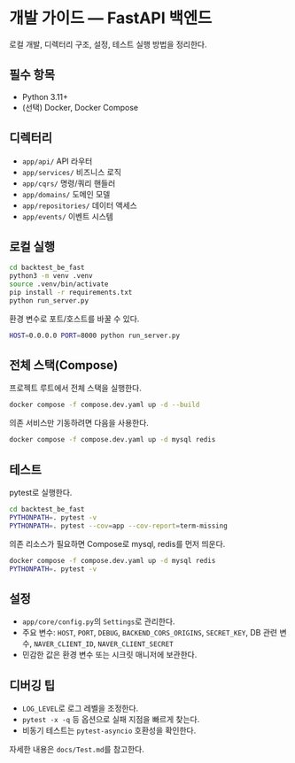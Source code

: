 # 개발 가이드 — FastAPI 백엔드

로컬 개발, 디렉터리 구조, 설정, 테스트 실행 방법을 정리한다.

## 필수 항목
- Python 3.11+
- (선택) Docker, Docker Compose

## 디렉터리
- `app/api/` API 라우터
- `app/services/` 비즈니스 로직
- `app/cqrs/` 명령/쿼리 핸들러
- `app/domains/` 도메인 모델
- `app/repositories/` 데이터 액세스
- `app/events/` 이벤트 시스템

## 로컬 실행
```bash
cd backtest_be_fast
python3 -m venv .venv
source .venv/bin/activate
pip install -r requirements.txt
python run_server.py
```

환경 변수로 포트/호스트를 바꿀 수 있다.
```bash
HOST=0.0.0.0 PORT=8000 python run_server.py
```

## 전체 스택(Compose)
프로젝트 루트에서 전체 스택을 실행한다.
```bash
docker compose -f compose.dev.yaml up -d --build
```

의존 서비스만 기동하려면 다음을 사용한다.
```bash
docker compose -f compose.dev.yaml up -d mysql redis
```

## 테스트
pytest로 실행한다.
```bash
cd backtest_be_fast
PYTHONPATH=. pytest -v
PYTHONPATH=. pytest --cov=app --cov-report=term-missing
```

의존 리소스가 필요하면 Compose로 mysql, redis를 먼저 띄운다.
```bash
docker compose -f compose.dev.yaml up -d mysql redis
PYTHONPATH=. pytest -v
```

## 설정
- `app/core/config.py`의 `Settings`로 관리한다.
- 주요 변수: `HOST`, `PORT`, `DEBUG`, `BACKEND_CORS_ORIGINS`, `SECRET_KEY`, DB 관련 변수, `NAVER_CLIENT_ID`, `NAVER_CLIENT_SECRET`
- 민감한 값은 환경 변수 또는 시크릿 매니저에 보관한다.

## 디버깅 팁
- `LOG_LEVEL`로 로그 레벨을 조정한다.
- `pytest -x -q` 등 옵션으로 실패 지점을 빠르게 찾는다.
- 비동기 테스트는 `pytest-asyncio` 호환성을 확인한다.

자세한 내용은 `docs/Test.md`를 참고한다.
